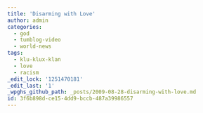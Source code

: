 ```yaml
---
title: 'Disarming with Love'
author: admin
categories:
  - god
  - tumblog-video
  - world-news
tags:
  - klu-klux-klan
  - love
  - racism
_edit_lock: '1251470181'
_edit_last: '1'
_wpghs_github_path: _posts/2009-08-28-disarming-with-love.md
id: 3f6b898d-ce15-4dd9-bccb-487a39986557
---
```

<p><object width="425" height="344"><param name="movie" value="http://www.youtube.com/v/TBwIRq_hmjg&hl=en&fs=1&"></param><param name="allowFullScreen" value="true"></param><param name="allowscriptaccess" value="always"></param><embed src="http://www.youtube.com/v/TBwIRq_hmjg&hl=en&fs=1&" type="application/x-shockwave-flash" allowscriptaccess="always" allowfullscreen="true" width="425" height="344"></embed></object></p>
<p><em><a href="http://www.youtube.com/watch?v=TBwIRq_hmjg>Direct link to video</a></em></p>
